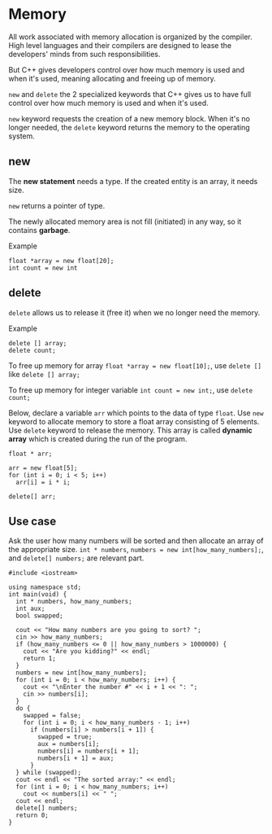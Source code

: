 # Memory

All work associated with memory allocation is organized by the compiler. High level languages and their compilers are designed to lease the developers' minds from such responsibilities.

But C++ gives developers control over how much memory is used and when it's used, meaning allocating and freeing up of memory.

`new` and `delete` the 2 specialized keywords that C++ gives us to have full control over how much memory is used and 
when it's used.

`new` keyword requests the creation of a new memory block. When it's no longer needed, the `delete` keyword returns the 
memory to the operating system.

## new

The **new statement** needs a type. If the created entity is an array, it needs size.

`new` returns a pointer of type.

The newly allocated memory area is not fill (initiated) in any way, so it contains **garbage**.

Example

```
float *array = new float[20];
int count = new int
```

## delete

`delete` allows us to release it (free it) when we no longer need the memory.

Example

```
delete [] array;
delete count;
```

To free up memory for array `float *array = new float[10];`, use `delete []` like `delete [] array;`

To free up memory for integer variable `int count = new int;`, use `delete count;`

Below, declare a variable `arr` which points to the data of type `float`. Use `new` keyword to allocate memory to store 
a float array consisting of 5 elements. Use `delete` keyword to release the memory. This array is called **dynamic array** 
which is created during the run of the program.

```
float * arr;

arr = new float[5];
for (int i = 0; i < 5; i++) 
  arr[i] = i * i;
 
delete[] arr;
```

## Use case

Ask the user how many numbers will be sorted and then allocate an array of the appropriate size. `int * numbers`, `numbers = new int[how_many_numbers];`, and `delete[] numbers;` are relevant part.

```
#include <iostream>

using namespace std;
int main(void) {
  int * numbers, how_many_numbers;
  int aux;
  bool swapped;

  cout << "How many numbers are you going to sort? ";
  cin >> how_many_numbers;
  if (how_many_numbers <= 0 || how_many_numbers > 1000000) {
    cout << "Are you kidding?" << endl;
    return 1;
  }
  numbers = new int[how_many_numbers];
  for (int i = 0; i < how_many_numbers; i++) {
    cout << "\nEnter the number #" << i + 1 << ": ";
    cin >> numbers[i];
  }
  do {
    swapped = false;
    for (int i = 0; i < how_many_numbers - 1; i++)
      if (numbers[i] > numbers[i + 1]) {
        swapped = true;
        aux = numbers[i];
        numbers[i] = numbers[i + 1];
        numbers[i + 1] = aux;
      }
  } while (swapped);
  cout << endl << "The sorted array:" << endl;
  for (int i = 0; i < how_many_numbers; i++)
    cout << numbers[i] << " ";
  cout << endl;
  delete[] numbers;
  return 0;
}
```

